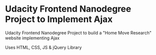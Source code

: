 # Udacity Frontend Nanodegree Project to Implement Ajax

Udacity Frontend Nanodegree Project to build a "Home Move Research" website implementing Ajax

Uses HTML, CSS, JS & jQuery Library
